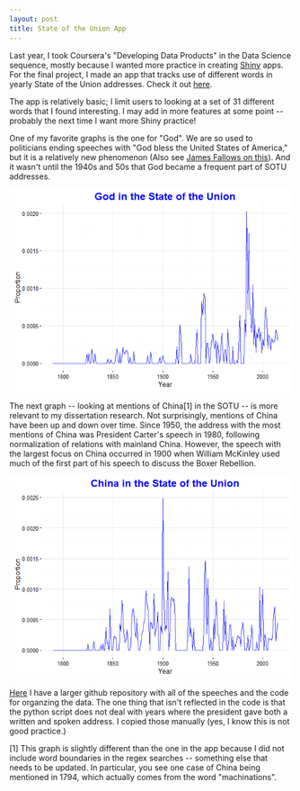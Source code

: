 ```yaml
---
layout: post
title: State of the Union App
---
```


Last year, I took Coursera's "Developing Data Products" in the Data Science sequence, mostly because I wanted more practice in creating [Shiny](http://shiny.rstudio.com/) apps. For the final project, I made an app that tracks use of different words in yearly State of the Union addresses. Check it out [here](https://jchaskell.shinyapps.io/SOTU/).

The app is relatively basic; I limit users to looking at a set of 31 different words that I found interesting. I may add in more features at some point -- probably the next time I want more Shiny practice!

One of my favorite graphs is the one for "God". We are so used to politicians ending speeches with "God bless the United States of America," but it is a relatively new phenomenon (Also see [James Fallows on this](http://www.theatlantic.com/technology/archive/2009/01/sorry-to-hear-obama-talking-this-way/9308/)). And it wasn't until the 1940s and 50s that God became a frequent part of SOTU addresses.

![](/figure/source/sotu1-1.png)<!-- -->

The next graph -- looking at mentions of China[1] in the SOTU -- is more relevant to my dissertation research. Not surprisingly, mentions of China have been up and down over time. Since 1950, the address with the most mentions of China was President Carter's speech in 1980, following normalization of relations with mainland China. However, the speech with the largest focus on China occurred in 1900 when William McKinley used much of the first part of his speech to discuss the Boxer Rebellion.

![](/figure/source/sotu2-1.png)<!-- -->

[Here](https://github.com/jchaskell/SOTU) I have a larger github repository with all of the speeches and the code for organzing the data. The one thing that isn't reflected in the code is that the python script does not deal with years where the president gave both a written and spoken address. I copied those manually (yes, I know this is not good practice.)

[1] This graph is slightly different than the one in the app because I did not include word boundaries in the regex searches -- something else that needs to be updated. In particular, you see one case of China being mentioned in 1794, which actually comes from the word "machinations".
